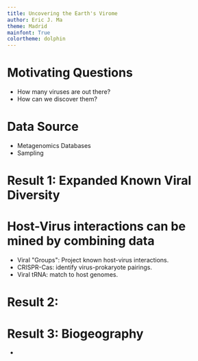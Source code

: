 ```yaml
---
title: Uncovering the Earth's Virome
author: Eric J. Ma
theme: Madrid
mainfont: True
colortheme: dolphin
---
```


# Motivating Questions

- How many viruses are out there?
- How can we discover them?

# Data Source
<!-- To be continued -->
- Metagenomics Databases
- Sampling

# Result 1: Expanded Known Viral Diversity

<!-- To be continued -->

# Host-Virus interactions can be mined by combining data

- Viral "Groups": Project known host-virus interactions.
- CRISPR-Cas: identify virus-prokaryote pairings.
- Viral tRNA: match to host genomes.

# Result 2:

# Result 3: Biogeography

-
